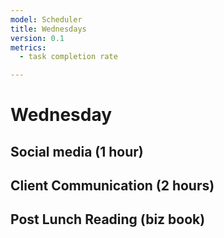 ```yaml
---
model: Scheduler
title: Wednesdays
version: 0.1
metrics:
  - task completion rate

---
```


# Wednesday

## Social media (1 hour)

## Client Communication (2 hours)

## Post Lunch Reading (biz book)